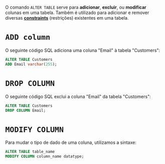 O comando `ALTER TABLE` serve para **adicionar**, **excluir**, ou **modificar** colunas em uma tabela. Também é utilizado para adicionar e remover diversas [**constraints**](obsidian://open?vault=Notas&file=SQL%2FCONSTRAINTS) (restrições) existentes em uma tabela.
# `ADD column`
O seguinte código SQL adiciona uma coluna "Email" à tabela "Customers":
```SQL
ALTER TABLE Customers
ADD Email varchar(255);
```
# `DROP COLUMN`
O seguinte código SQL exclui a coluna "Email" da tabela "Customers":
```SQL
ALTER TABLE Customers
DROP COLUMN Email;
```
# `MODIFY COLUMN`
Para mudar o tipo de dado de uma coluna, utilizamos a sintaxe:
```SQL
ALTER TABLE table_name
MODIFY COLUMN column_name datatype;
```
